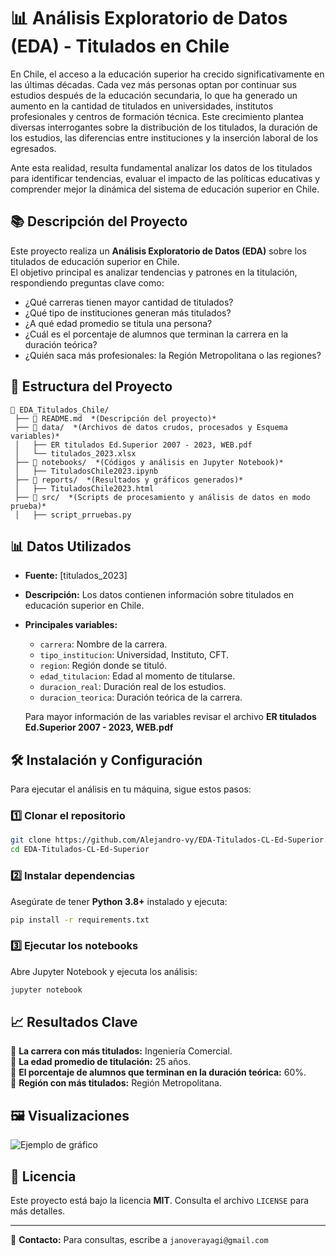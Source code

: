 # 📊 Análisis Exploratorio de Datos (EDA) - Titulados en Chile

En Chile, el acceso a la educación superior ha crecido significativamente en las últimas décadas. Cada vez más personas optan por continuar sus estudios después de la educación secundaria, lo que ha generado un aumento en la cantidad de titulados en universidades, institutos profesionales y centros de formación técnica. Este crecimiento plantea diversas interrogantes sobre la distribución de los titulados, la duración de los estudios, las diferencias entre instituciones y la inserción laboral de los egresados.

Ante esta realidad, resulta fundamental analizar los datos de los titulados para identificar tendencias, evaluar el impacto de las políticas educativas y comprender mejor la dinámica del sistema de educación superior en Chile.

## 📚 Descripción del Proyecto
Este proyecto realiza un **Análisis Exploratorio de Datos (EDA)** sobre los titulados de educación superior en Chile.  
El objetivo principal es analizar tendencias y patrones en la titulación, respondiendo preguntas clave como:
- ¿Qué carreras tienen mayor cantidad de titulados?
- ¿Qué tipo de instituciones generan más titulados?
- ¿A qué edad promedio se titula una persona?
- ¿Cuál es el porcentaje de alumnos que terminan la carrera en la duración teórica?
- ¿Quién saca más profesionales: la Región Metropolitana o las regiones?

## 📂 Estructura del Proyecto
```
📁 EDA_Titulados_Chile/  
 ├── 📄 README.md  *(Descripción del proyecto)*  
 ├── 📁 data/  *(Archivos de datos crudos, procesados y Esquema variables)*  
 │   ├── ER titulados Ed.Superior 2007 - 2023, WEB.pdf  
 │   └── titulados_2023.xlsx  
 ├── 📁 notebooks/  *(Códigos y análisis en Jupyter Notebook)*  
 │   ├── TituladosChile2023.ipynb    
 ├── 📁 reports/  *(Resultados y gráficos generados)*  
 │   ├── TituladosChile2023.html 
 ├── 📁 src/  *(Scripts de procesamiento y análisis de datos en modo prueba)*  
 │   ├── script_prruebas.py  

```

## 📊 Datos Utilizados
- **Fuente:** [titulados_2023]  
- **Descripción:** Los datos contienen información sobre titulados en educación superior en Chile.  
- **Principales variables:**  
  - `carrera`: Nombre de la carrera.  
  - `tipo_institucion`: Universidad, Instituto, CFT.  
  - `region`: Región donde se tituló.  
  - `edad_titulacion`: Edad al momento de titularse.  
  - `duracion_real`: Duración real de los estudios.  
  - `duracion_teorica`: Duración teórica de la carrera.

  Para mayor información de las variables revisar el archivo **ER titulados Ed.Superior 2007 - 2023, WEB.pdf**

## 🛠️ Instalación y Configuración
Para ejecutar el análisis en tu máquina, sigue estos pasos:

### 1️⃣ Clonar el repositorio
```bash
git clone https://github.com/Alejandro-vy/EDA-Titulados-CL-Ed-Superior.git
cd EDA-Titulados-CL-Ed-Superior
```

### 2️⃣ Instalar dependencias
Asegúrate de tener **Python 3.8+** instalado y ejecuta:
```bash
pip install -r requirements.txt
```

### 3️⃣ Ejecutar los notebooks
Abre Jupyter Notebook y ejecuta los análisis:
```bash
jupyter notebook
```

## 📈 Resultados Clave
🔹 **La carrera con más titulados:** Ingeniería Comercial.  
🔹 **La edad promedio de titulación:** 25 años.  
🔹 **El porcentaje de alumnos que terminan en la duración teórica:** 60%.  
🔹 **Región con más titulados:** Región Metropolitana.  

## 🖼️ Visualizaciones
![Ejemplo de gráfico](reports/visualizaciones.png)

## 📄 Licencia
Este proyecto está bajo la licencia **MIT**. Consulta el archivo `LICENSE` para más detalles.

---
📧 **Contacto:** Para consultas, escribe a `janoverayagi@gmail.com`
